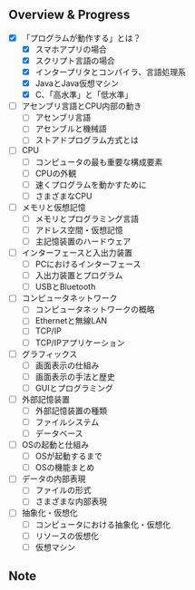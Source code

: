 ## Overview & Progress

- [x] 「プログラムが動作する」とは？
  - [x] スマホアプリの場合
  - [x] スクリプト言語の場合
  - [x] インタープリタとコンパイラ、言語処理系
  - [x] JavaとJava仮想マシン
  - [x] C、「高水準」と「低水準」
- [ ] アセンブリ言語とCPU内部の動き
  - [ ] アセンブリ言語
  - [ ] アセンブルと機械語
  - [ ] ストアドプログラム方式とは
- [ ] CPU
  - [ ] コンピュータの最も重要な構成要素
  - [ ] CPUの外観
  - [ ] 速くプログラムを動かすために
  - [ ] さまざまなCPU
- [ ] メモリと仮想記憶
  - [ ] メモリとプログラミング言語
  - [ ] アドレス空間・仮想記憶
  - [ ] 主記憶装置のハードウェア
- [ ] インターフェースと入出力装置
  - [ ] PCにおけるインターフェース
  - [ ] 入出力装置とプログラム
  - [ ] USBとBluetooth
- [ ] コンピュータネットワーク
  - [ ] コンピュータネットワークの概略
  - [ ] Ethernetと無線LAN
  - [ ] TCP/IP
  - [ ] TCP/IPアプリケーション
- [ ] グラフィックス
  - [ ] 画面表示の仕組み
  - [ ] 画面表示の手法と歴史
  - [ ] GUIとプログラミング
- [ ] 外部記憶装置
  - [ ] 外部記憶装置の種類
  - [ ] ファイルシステム
  - [ ] データベース
- [ ] OSの起動と仕組み
  - [ ] OSが起動するまで
  - [ ] OSの機能まとめ
- [ ] データの内部表現
  - [ ] ファイルの形式
  - [ ] さまざまな内部表現
- [ ] 抽象化・仮想化
  - [ ] コンピュータにおける抽象化・仮想化
  - [ ] リソースの仮想化
  - [ ] 仮想マシン

## Note
